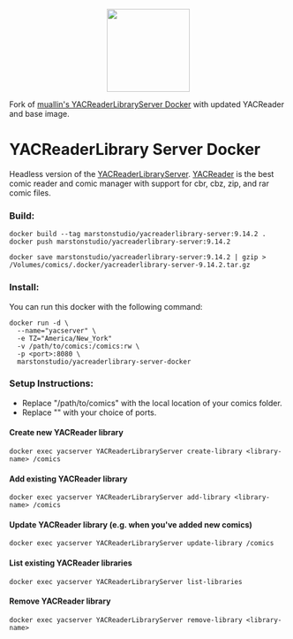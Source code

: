 <p align="center">
    <img src="https://raw.githubusercontent.com/xthursdayx/docker-templates/blob/master/images/yacreader-icon.png" alt="" width="150"/>  
</p>

Fork of [muallin's YACReaderLibraryServer Docker](https://hub.docker.com/r/muallin/yacreaderlibrary-server-docker/) with updated YACReader and base image. 

# YACReaderLibrary Server Docker

Headless version of the [YACReaderLibraryServer](https://github.com/YACReader/yacreader/tree/develop/YACReaderLibraryServer). [YACReader](https://www.yacreader.com/) is the best comic reader and comic manager with support for cbr, cbz, zip, and rar comic files.

### Build:
```
docker build --tag marstonstudio/yacreaderlibrary-server:9.14.2 .
docker push marstonstudio/yacreaderlibrary-server:9.14.2 

docker save marstonstudio/yacreaderlibrary-server:9.14.2 | gzip > /Volumes/comics/.docker/yacreaderlibrary-server-9.14.2.tar.gz
```

### Install:

You can run this docker with the following command:

````
docker run -d \
  --name="yacserver" \
  -e TZ="America/New_York"
  -v /path/to/comics:/comics:rw \
  -p <port>:8080 \
  marstonstudio/yacreaderlibrary-server-docker
 ```` 

### Setup Instructions:

- Replace "/path/to/comics" with the local location of your comics folder.
- Replace "<port>" with your choice of ports.

#### Create new YACReader library
````
docker exec yacserver YACReaderLibraryServer create-library <library-name> /comics
````
#### Add existing YACReader library
````
docker exec yacserver YACReaderLibraryServer add-library <library-name> /comics
````
#### Update YACReader library (e.g. when you've added new comics)
````
docker exec yacserver YACReaderLibraryServer update-library /comics
````
#### List existing YACReader libraries
````
docker exec yacserver YACReaderLibraryServer list-libraries
````
#### Remove YACReader library
````
docker exec yacserver YACReaderLibraryServer remove-library <library-name>
````
